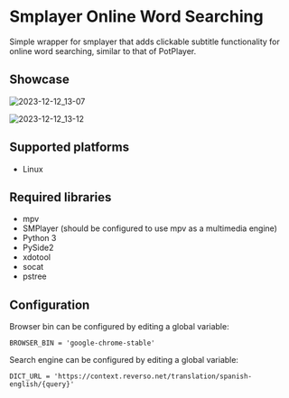 # Smplayer Online Word Searching

Simple wrapper for smplayer that adds clickable subtitle functionality for online word searching, similar to that of PotPlayer. 

## Showcase

![2023-12-12_13-07](https://github.com/kpliuta/smplayer-online-word-searching/assets/9212935/8e07b440-2d49-453b-a133-0e54d201c791)

![2023-12-12_13-12](https://github.com/kpliuta/smplayer-online-word-searching/assets/9212935/7a5f9111-43aa-45e9-992b-5cfa90852359)

## Supported platforms

- Linux

## Required libraries

- mpv
- SMPlayer (should be configured to use mpv as a multimedia engine)
- Python 3
- PySide2
- xdotool
- socat
- pstree

## Configuration

Browser bin can be configured by editing a global variable:
```
BROWSER_BIN = 'google-chrome-stable'
```

Search engine can be configured by editing a global variable:
```
DICT_URL = 'https://context.reverso.net/translation/spanish-english/{query}'
```

